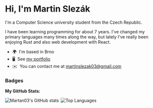 Hi, I'm Martin Slezák
===

I'm a Computer Science university student from the Czech Republic.

I have been learning programming for about 7 years. I've changed my primary
languages many times along the way, but lately I've really been enjoying Rust
and also web development with React.

* 🌍  I'm based in Brno
* 🖥️  See [my portfolio](http://martan03.github.io)
* ✉️  You can contact me at [martinslezak03@gmail.com](mailto:martinslezak03@gmail.com)

### Badges

<b>My GitHub Stats:</b>
<div style="display: flex; max-width: 100%; gap: 6px">
<img style="max-width: calc(55% - 3px)" src="https://github-readme-stats.vercel.app/api?username=Martan03&show_icons=true&hide=&count_private=true&title_color=04f9dd&text_color=ffffff&icon_color=0891b2&bg_color=0d1117&hide_border=true&show_icons=true" alt="Martan03's GitHub stats" />
<img style="max-width: calc(45% - 3px)" src="https://github-readme-stats.vercel.app/api/top-langs/?username=Martan03&langs_count=10&title_color=04f9dd&text_color=ffffff&icon_color=0891b2&bg_color=0d1117&hide_border=true&locale=en&layout=compact" alt="Top Languages" />
</div>

